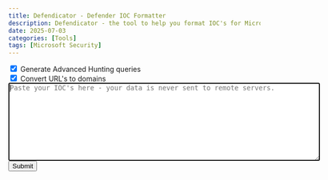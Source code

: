 ```yaml
---
title: Defendicator - Defender IOC Formatter
description: Defendicator - the tool to help you format IOC's for Microsoft Defender XDR on your device.
date: 2025-07-03
categories: [Tools]
tags: [Microsoft Security]
---
```


<div>
    <input type=checkbox id=chkQueryToggle value="1" label="Generate Advanced Hunting queries" checked/>
    <label for="chkQueryToggle">Generate Advanced Hunting queries</label>
</div>
<div>
    <input type=checkbox id=chkUrlConvertToggle value="1" label="Convert URL's to domains" checked/>
    <label for="chkUrlConvertToggle">Convert URL's to domains</label>
</div>

<textarea id=txtInput name=txtInput rows=10 cols=75 required autofocus placeholder="Paste your IOC's here - your data is never sent to remote servers."></textarea>
<input type=submit id=btnSubmit value=Submit onclick="formatIndicators()">

<p id=pQueryOutput hidden>
    Advanced Hunting Queries
    <textarea id=txtQueryOutput name=txtQueryOutput rows=10 cols=75 readonly></textarea>
</p>

<script type="text/javascript" src="/assets/script/Defendicator.js"></script>